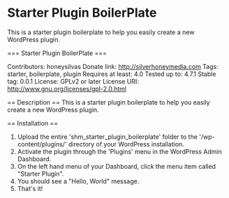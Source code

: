 Starter Plugin BoilerPlate
=================================

This is a starter plugin boilerplate to help you easily create a new WordPress plugin.

=== Starter Plugin BoilerPlate ===

Contributors: honeysilvas
Donate link: http://silverhoneymedia.com
Tags: starter, boilerplate, plugin
Requires at least: 4.0
Tested up to: 4.7.1
Stable tag: 0.0.1
License: GPLv2 or later
License URI: http://www.gnu.org/licenses/gpl-2.0.html


== Description ==
This is a starter plugin boilerplate to help you easily create a new WordPress plugin.


== Installation ==

1. Upload the entire 'shm_starter_plugin_boilerplate' folder to the '/wp-content/plugins/' directory of your WordPress installation.
2. Activate the plugin through the 'Plugins' menu in the WordPress Admin Dashboard.
3. On the left hand menu of your Dashboard, click the menu item called "Starter Plugin".
4. You should see a "Hello, World" message.
5. That's it!
